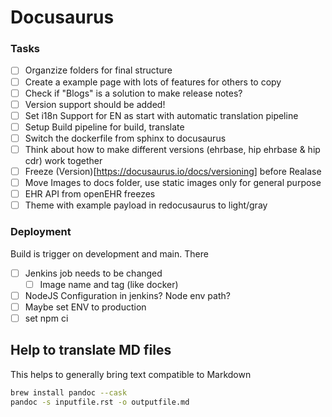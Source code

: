 # Docusaurus

### Tasks

- [ ] Organzize folders for final structure
- [ ] Create a example page with lots of features for others to copy
- [ ] Check if "Blogs" is a solution to make release notes?
- [ ] Version support should be added!
- [ ] Set i18n Support for EN as start with automatic translation pipeline
- [ ] Setup Build pipeline for build, translate
- [ ] Switch the dockerfile from sphinx to docusaurus
- [ ] Think about how to make different versions (ehrbase, hip ehrbase & hip cdr) work together
- [ ] Freeze (Version)[https://docusaurus.io/docs/versioning] before Realase
- [ ] Move Images to docs folder, use static images only for general purpose
- [ ] EHR API from openEHR freezes
- [ ] Theme with example payload in redocusaurus to light/gray

### Deployment

Build is trigger on development and main. There

- [ ] Jenkins job needs to be changed
  - [ ] Image name and tag (like docker)
- [ ] NodeJS Configuration in jenkins? Node env path?
- [ ] Maybe set ENV to production
- [ ] set npm ci

## Help to translate MD files

This helps to generally bring text compatible to Markdown

```bash
brew install pandoc --cask
pandoc -s inputfile.rst -o outputfile.md
```
